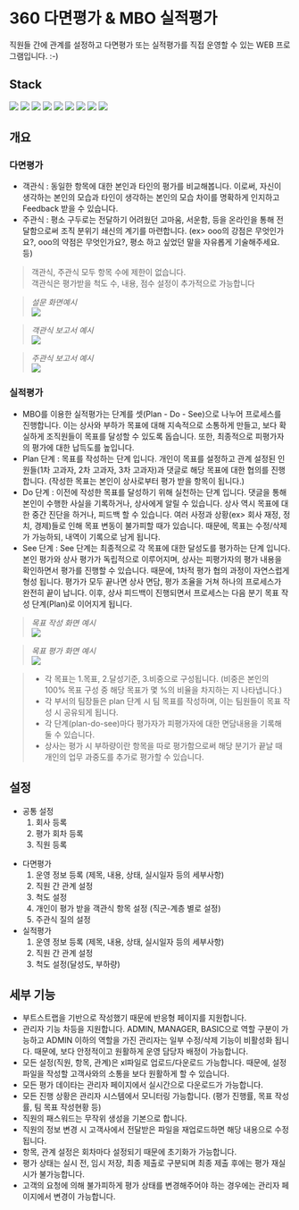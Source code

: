 # 360 다면평가 & MBO 실적평가
직원들 간에 관계를 설정하고 다면평가 또는 실적평가를 직접 운영할 수 있는 WEB 프로그램입니다. :-)

## Stack
![](https://img.shields.io/badge/springboot-%E2%9C%93-blue.svg) ![](https://img.shields.io/badge/jpa-%E2%9C%93-blue.svg) ![](https://img.shields.io/badge/mysql-%E2%9C%93-blue.svg) ![](https://img.shields.io/badge/maven-%E2%9C%93-blue.svg) ![](https://img.shields.io/badge/jenkins-✓-blue.svg) ![](https://img.shields.io/badge/thymeleaf-%E2%9C%93-blue.svg) ![](https://img.shields.io/badge/bootstrap-%E2%9C%93-blue.svg)
![](https://img.shields.io/badge/font--awesome-✓-blue.svg) ![](https://img.shields.io/badge/jquery-%E2%9C%93-blue.svg)

## 개요
### 다면평가
- 객관식 : 동일한 항목에 대한 본인과 타인의 평가를 비교해봅니다. 이로써, 자신이 생각하는 본인의 모습과 타인이 생각하는 본인의 모습 차이를 명확하게 인지하고 Feedback 받을 수 있습니다.
- 주관식 : 평소 구두로는 전달하기 어려웠던 고마움, 서운함, 등을 온라인을 통해 전달함으로써 조직 분위기 쇄신의 계기를 마련합니다. (ex> ooo의 강점은 무엇인가요?, ooo의 약점은 무엇인가요?, 평소 하고 싶었던 말을 자유롭게 기술해주세요. 등)
> 객관식, 주관식 모두 항목 수에 제한이 없습니다. <br>
> 객관식은 평가받을 척도 수, 내용, 점수 설정이 추가적으로 가능합니다

> *설문 화면예시* <br>
> <img src="https://user-images.githubusercontent.com/39648594/61213757-ebf5a280-a740-11e9-9bb3-b65fbc91de78.png">

> *객관식 보고서 예시*<br>
> <img src="https://user-images.githubusercontent.com/39648594/61209592-222d2500-a735-11e9-8a7d-23884cf7c04a.png">

> *주관식 보고서 예시*<br>
>  <img src="https://user-images.githubusercontent.com/39648594/61212454-50aefe00-a73d-11e9-99b0-c468ffab5507.png">
  
### 실적평가
- MBO를 이용한 실적평가는 단계를 셋(Plan - Do - See)으로 나누어 프로세스를 진행합니다. 이는 상사와 부하가 목표에 대해 지속적으로 소통하게 만들고, 보다 확실하게 조직원들이 목표를 달성할 수 있도록 돕습니다. 또한, 최종적으로 피평가자의 평가에 대한 납득도를 높입니다.
- Plan 단계 :
  목표를 작성하는 단계 입니다. 개인이 목표를 설정하고 관계 설정된 인원들(1차 고과자, 2차 고과자, 3차 고과자)과 댓글로 해당 목표에 대한 협의를 진행합니다. (작성한 목표는 본인이 상사로부터 평가 받을 항목이 됩니다.)
- Do 단계 :
  이전에 작성한 목표를 달성하기 위해 실천하는 단계 입니다. 댓글을 통해 본인이 수행한 사실을 기록하거나, 상사에게 알릴 수 있습니다. 상사 역시 목표에 대한 중간 진단을 하거나, 피드백 할 수 있습니다.
  여러 사정과 상황(ex> 회사 재정, 정치, 경제)들로 인해 목표 변동이 불가피할 때가 있습니다. 때문에, 목표는 수정/삭제가 가능하되, 내역이 기록으로 남게 됩니다.
- See 단계 :
  See 단계는 최종적으로 각 목표에 대한 달성도를 평가하는 단계 입니다. 본인 평가와 상사 평가가 독립적으로 이루어지며, 상사는 피평가자의 평가 내용을 확인하면서 평가를 진행할 수 있습니다. 때문에, 1차적 평가 협의 과정이 자연스럽게 형성 됩니다. 평가가 모두 끝나면 상사 면담, 평가 조율을 거쳐 하나의 프로세스가 완전히 끝이 납니다. 이후, 상사 피드백이 진행되면서 프로세스는 다음 분기 목표 작성 단계(Plan)로 이어지게 됩니다.

> *목표 작성 화면 예시*<br>
> <img src="https://user-images.githubusercontent.com/39648594/61212998-c2d41280-a73e-11e9-9eef-88c619be92f5.png">

>  *목표 평가 화면 예시*<br>
> <img src="https://user-images.githubusercontent.com/39648594/61214685-8bb43000-a743-11e9-95fc-58b60a536676.png">

> + 각 목표는 1.목표, 2.달성기준, 3.비중으로 구성됩니다. (비중은 본인의 100% 목표 구성 중 해당 목표가 몇 %의 비율을 차지하는 지 나타냅니다.)
> + 각 부서의 팀장들은 plan 단계 시 팀 목표를 작성하며, 이는 팀원들이 목표 작성 시 공유되게 됩니다.
> +  각 단계(plan-do-see)마다 평가자가 피평가자에 대한 면담내용을 기록해 둘 수 있습니다.
> +  상사는 평가 시 부하량이란 항목을 따로 평가함으로써 해당 분기가 끝날 때 개인의 업무 과중도를 추가로 평가할 수 있습니다.

## 설정
- 공통 설정
  1. 회사 등록
  2. 평가 회차 등록
  3. 직원 등록
+ 다면평가
  1. 운영 정보 등록 (제목, 내용, 상태, 실시일자 등의 세부사항)
  2. 직원 간 관계 설정
  3. 척도 설정
  4. 개인이 평가 받을 객관식 항목 설정 (직군-계층 별로 설정)
  5. 주관식 질의 설정
+ 실적평가
  1. 운영 정보 등록 (제목, 내용, 상태, 실시일자 등의 세부사항)
  2. 직원 간 관계 설정
  3. 척도 설정(달성도, 부하량)
## 세부 기능
- 부트스트랩을 기반으로 작성했기 때문에 반응형 페이지를 지원합니다.
- 관리자 기능 차등을 지원합니다. ADMIN, MANAGER, BASIC으로 역할 구분이 가능하고 ADMIN 이하의 역할을 가진 관리자는 일부 수정/삭제 기능이 비활성화 됩니다. 때문에, 보다 안정적이고 원활하게 운영 담당자 배정이 가능합니다.
- 모든 설정(직원, 항목, 관계)은 xl파일로 업로드/다운로드 가능합니다. 때문에, 설정 파일을 작성할 고객사와의 소통을 보다 원활하게 할 수 있습니다.
- 모든 평가 데이타는 관리자 페이지에서 실시간으로 다운로드가 가능합니다.
- 모든 진행 상황은 관리자 시스템에서 모니터링 가능합니다. (평가 진행률, 목표 작성률, 팀 목표 작성현황 등)
- 직원의 패스워드는 무작위 생성을 기본으로 합니다.
- 직원의 정보 변경 시 고객사에서 전달받은 파일을 재업로드하면 해당 내용으로 수정됩니다.
- 항목, 관계 설정은 회차마다 설정되기 때문에 초기화가 가능합니다.
- 평가 상태는 실시 전, 임시 저장, 최종 제출로 구분되며 최종 제출 후에는 평가 재실시가 불가능합니다.
- 고객의 요청에 의해 불가피하게 평가 상태를 변경해주어야 하는 경우에는 관리자 페이지에서 변경이 가능합니다.
